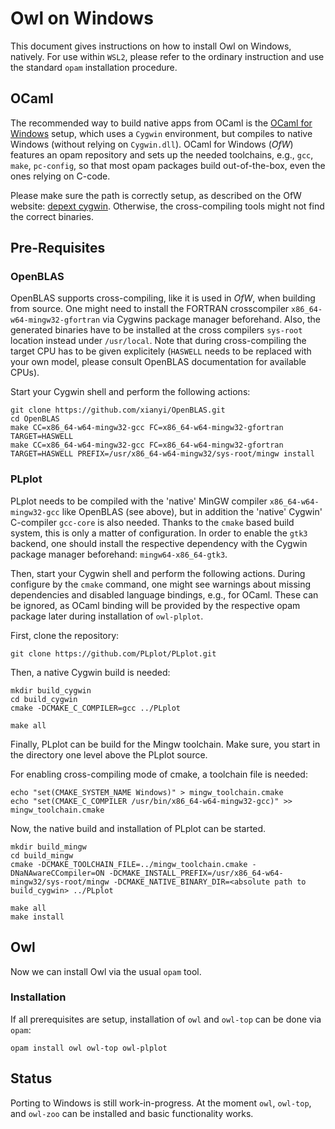 # Owl on Windows

This document gives instructions on how to install Owl on Windows, natively. For use within `WSL2`, please refer to the ordinary instruction and use the standard `opam` installation procedure.

## OCaml

The recommended way to build native apps from OCaml is the [OCaml for Windows](https://fdopen.github.io/opam-repository-mingw/) setup, which uses a `Cygwin` environment, but compiles to native Windows (without relying on `Cygwin.dll`). OCaml for Windows (_OfW_) features an opam repository and sets up the needed toolchains, e.g., `gcc`, `make`, `pc-config`, so that most opam packages build out-of-the-box, even the ones relying on C-code.

Please make sure the path is correctly setup, as described on the OfW website: [depext cygwin](https://fdopen.github.io/opam-repository-mingw/depext-cygwin/). Otherwise, the cross-compiling tools might not find the correct binaries.

## Pre-Requisites

### OpenBLAS

OpenBLAS supports cross-compiling, like it is used in _OfW_, when building from source. One might need to install the FORTRAN crosscompiler `x86_64-w64-mingw32-gfortran` via Cygwins package manager beforehand. Also, the generated binaries have to be installed at the cross compilers `sys-root` location instead under `/usr/local`. Note that during cross-compiling the target CPU has to be given explicitely (`HASWELL` needs to be replaced with your own model, please consult OpenBLAS documentation for available CPUs).

Start your Cygwin shell and perform the following actions:

```
git clone https://github.com/xianyi/OpenBLAS.git
cd OpenBLAS
make CC=x86_64-w64-mingw32-gcc FC=x86_64-w64-mingw32-gfortran TARGET=HASWELL
make CC=x86_64-w64-mingw32-gcc FC=x86_64-w64-mingw32-gfortran TARGET=HASWELL PREFIX=/usr/x86_64-w64-mingw32/sys-root/mingw install
```

### PLplot

PLplot needs to be compiled with the 'native' MinGW compiler `x86_64-w64-mingw32-gcc` like OpenBLAS (see above), but in addition the 'native' Cygwin' C-compiler `gcc-core` is also needed. Thanks to the `cmake` based build system, this is only a matter of configuration.
In order to enable the `gtk3` backend, one should install the respective dependency with the Cygwin package manager beforehand: `mingw64-x86_64-gtk3`.

Then, start your Cygwin shell and perform the following actions. During configure by the `cmake` command, one might see warnings about missing dependencies and disabled language bindings, e.g., for OCaml. These can be ignored, as OCaml binding will be provided by the respective opam package later during installation of `owl-plplot`.

First, clone the repository:
```
git clone https://github.com/PLplot/PLplot.git
```

Then, a native Cygwin build is needed:
```
mkdir build_cygwin
cd build_cygwin
cmake -DCMAKE_C_COMPILER=gcc ../PLplot

make all
```

Finally, PLplot can be build for the Mingw toolchain. Make sure, you start in the directory one level above the PLplot source.

For enabling cross-compiling mode of cmake, a toolchain file is needed:
```
echo "set(CMAKE_SYSTEM_NAME Windows)" > mingw_toolchain.cmake
echo "set(CMAKE_C_COMPILER /usr/bin/x86_64-w64-mingw32-gcc)" >> mingw_toolchain.cmake
```

Now, the native build and installation of PLplot can be started.
```
mkdir build_mingw
cd build_mingw
cmake -DCMAKE_TOOLCHAIN_FILE=../mingw_toolchain.cmake -DNaNAwareCCompiler=ON -DCMAKE_INSTALL_PREFIX=/usr/x86_64-w64-mingw32/sys-root/mingw -DCMAKE_NATIVE_BINARY_DIR=<absolute path to build_cygwin> ../PLplot

make all
make install
```


## Owl

Now we can install Owl via the usual `opam` tool.

### Installation

If all prerequisites are setup, installation of `owl` and `owl-top` can be done via `opam`:

```
opam install owl owl-top owl-plplot
```

## Status

Porting to Windows is still work-in-progress. At the moment `owl`, `owl-top`, and `owl-zoo` can be installed and basic functionality works.
